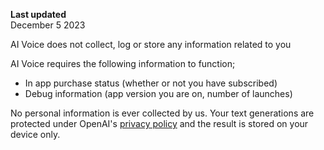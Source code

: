 **Last updated**  
December 5 2023

AI Voice does not collect, log or store any information related to you

AI Voice requires the following information to function;

- In app purchase status (whether or not you have subscribed)
- Debug information (app version you are on, number of launches)

No personal information is ever collected by us. Your text generations are protected under OpenAI's [privacy policy](https://openai.com/policies/privacy-policy) and the result is stored on your device only.
